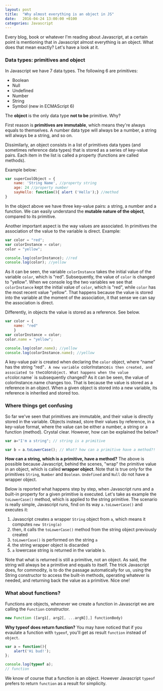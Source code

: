 ```yaml
---
layout: post
title:  "Why almost everything is an object in JS"
date:   2016-04-24 13:00:00 +0100
categories: Javascript
---
```


Every blog, book or whatever I'm reading about Javascript, at a certain point is mentioning that in Javascript almost everything is an object. What does that mean exactly? Let's have a look at it.

### Data types: primitives and object ###
In Javascript we have 7 data types. The following 6 are primitives:

* Boolean
* Null
* Undefined
* Number
* String
* Symbol (new in ECMAScript 6)

The **object** is the only data type **not to be** primitive. Why?

First reason is **primitives are immutable**, which means they're always equals to themselves. A number data type will always be a number, a string will always be a string, and so on.

Dissimilarly, an object consists in a list of primitives data types (and sometimes reference data types) that is stored as a series of key-value pairs. Each item in the list is called a property (functions are called methods). 

Example below:

```javascript
var superCoolObject = {
	name: 'String Name', //property string
	age: 24 //property number
	sayHello: function(){ alert ('Hello');} //method
}
```

In the object above we have three key-value pairs: a string, a number and a function. We can easily understand the **mutable nature of the object**, compared to its primitive.

Another important aspect is the way values are associated. In primitives the association of the value to the variable is direct. Example:

```javascript
var color = "red";
var colorInstance = color;
color = "yellow";

console.log(colorInstance); //red
console.log(color); //yellow
```

As it can be seen, the variable `colorInstance` takes the initial value of the variable `color`, which is "red". Subsequently, the value of `color` is changed to "yellow". When we console log the two variables we see that `colorInstance` kept the initial value of `color`, which is "red", while `color` has the most recent value "yellow". That happens because the value is stored into the variable at the moment of the association, it that sense we can say the association is direct.

Differently, in objects the value is stored as a reference. See below.

```javascript
var color = {
	name: "red"
	}
var colorInstance = color;
color.name = "yellow";

console.log(color.name); //yellow
console.log(colorInstance.name); //yellow
```

A key-value pair is created when declaring the `color` object, where “name” has the string "red"`. A new variable `colorInstance` is then created, and associated to the `color` object.
What happens when the value of `color.name` is subsequently changed? 
As it can be seen, the value of colorInstance.name changes too. 
That is because the value is stored as a reference in an object. When a given object is stored into a new variable, its reference is inherited and stored too.

### Where things get confusing ###
So far we've seen that primitives are immutable, and their value is directly stored in the variable. Objects instead, store their values by reference, in a key-value format, where the value can be either a number, a string or a function (method). 
Crystal clear. However, how can be explained the below?

```javascript
var a="I'm a string"; // string is a primitive

var b = a.toLowerCase(); // What? how can a primitive have a method?!
```

**How can a string, which is a primitive, have a method?** 
The above is possible because Javascript, behind the scenes, "wrap" the primitive value in an object, which is called **wrapper object**. Note that is true only for the primitives `String`, `Number` and `Boolean`. `Undefined` and `Null` do not have a wrapper object.

Below is reported what happens step by step, when Javascript runs and a built-in property for a given primitive is executed. Let's take as example the `toLowerCase()` method, which is applied to the string primitive. The scenario is really simple, Javascript runs, find on its way `a.toLowerCase()` and executes it:

1. Javascript creates a wrapper `String` object from `a`, which means it computes `new String(a)`
2. then, it calls the `toLowerCase()` method from the string object previously created
3. `toLowerCase()` is performed on the string `a`
3. the string wrapper object is discarded
4. `a` lowercase string is returned in the variable `b`. 

Note that what is returned is still a primitive, not an object. As said, the string will always be a primitive and equals to itself. The trick Javascript does, for commodity, is to do the passage automatically for us, using the String constructor to access the built-in methods, operating whatever is needed, and returning back the value as a primitive. Nice one!

### What about functions? ###
Functions are objects, whenever we create a function in Javascript we are calling the `Function` constructor.

```javascript
new Function ([arg1[, arg2[, ...argN]],] functionBody)
```

**Why typeof does return function?**
You may have noticed that if you evaulate a function with `typeof`, you'll get as result `function` instead of `object`.

```javascript
var a = function(){
	alert('Hi bud!');
};

console.log(typeof a);
// function

```

We know of course that a function is an object. However Javascript `typeof` prefers to return `function` as a result for simplicity.